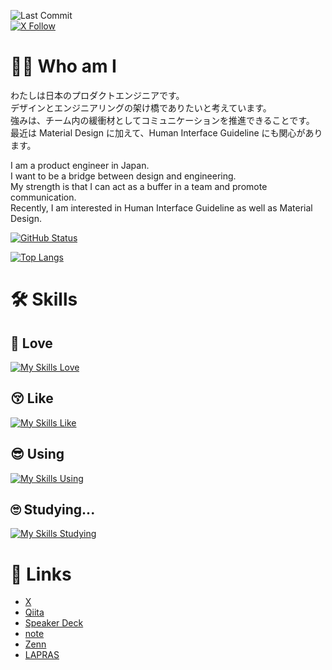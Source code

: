 ![Last Commit](https://img.shields.io/github/last-commit/Kaito-Dogi/Kaito-Dogi)  
[![X Follow](https://img.shields.io/twitter/follow/Kaito_Dogi?style=social)](https://twitter.com/Kaito_Dogi)

# 🙋‍♂️ Who am I

わたしは日本のプロダクトエンジニアです。<br>
デザインとエンジニアリングの架け橋でありたいと考えています。<br>
強みは、チーム内の緩衝材としてコミュニケーションを推進できることです。<br>
最近は Material Design に加えて、Human Interface Guideline にも関心があります。

I am a product engineer in Japan.<br>
I want to be a bridge between design and engineering.<br>
My strength is that I can act as a buffer in a team and promote communication.<br>
Recently, I am interested in Human Interface Guideline as well as Material Design.

[![GitHub Status](https://github-readme-stats.vercel.app/api?username=Kaito-Dogi&count_private=true&show_icons=true&include_all_commits=true&theme=onedark)](https://github.com/anuraghazra/github-readme-stats)

[![Top Langs](https://github-readme-stats.vercel.app/api/top-langs/?username=Kaito-Dogi&layout=compact&langs_count=5&theme=onedark)](https://github.com/anuraghazra/github-readme-stats)

# 🛠️ Skills

## 🥰 Love

[![My Skills Love](https://skillicons.dev/icons?i=androidstudio,kotlin,figma)](https://skillicons.dev)

## 😚 Like

[![My Skills Like](https://skillicons.dev/icons?i=github,git,firebase,react,redux,p5js,threejs)](https://skillicons.dev)

## 😎 Using

[![My Skills Using](https://skillicons.dev/icons?i=gradle,supabase,postgres,nextjs,tailwind,ts,js,html,css)](https://skillicons.dev)

## 🙄 Studying...

[![My Skills Studying](https://skillicons.dev/icons?i=swift,flutter,ktor,go,docker,aws,gcp,cloudflare,spring,gherkin,remix,nestjs,prisma,graphql)](https://skillicons.dev)

# 🔗 Links

- [X](https://twitter.com/Kaito_Dogi)
- [Qiita](https://qiita.com/Kaito-Dogi)
- [Speaker Deck](https://speakerdeck.com/kaito_dogi)
- [note](https://note.com/kaito_dogi)
- [Zenn](https://zenn.dev/doggy)
- [LAPRAS](https://lapras.com/public/kaito-dogi)

